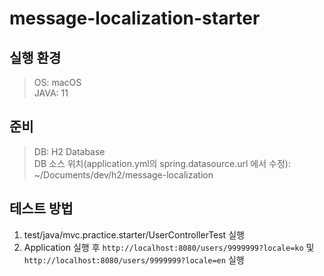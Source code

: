 # message-localization-starter
## 실행 환경
> OS: macOS  
> JAVA: 11  
## 준비
> DB: H2 Database  
> DB 소스 위치(application.yml의 spring.datasource.url 에서 수정): ~/Documents/dev/h2/message-localization  

## 테스트 방법
1. test/java/mvc.practice.starter/UserControllerTest 실행  
2. Application 실행 후 `http://localhost:8080/users/9999999?locale=ko` 및 `http://localhost:8080/users/9999999?locale=en` 실행

